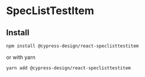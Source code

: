 # SpecListTestItem

## Install

```bash
npm install @cypress-design/react-speclisttestitem
```

or with yarn

```bash
yarn add @cypress-design/react-speclisttestitem
```
